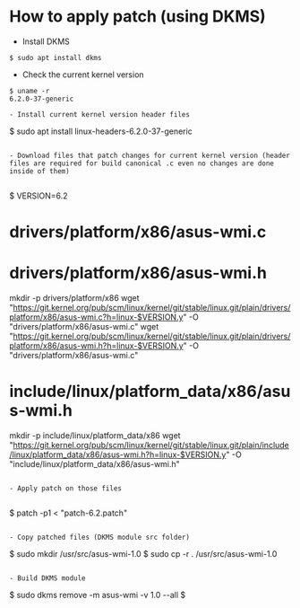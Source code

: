 # How to apply patch (using DKMS)

- Install DKMS

```
$ sudo apt install dkms
```

- Check the current kernel version

```
$ uname -r
6.2.0-37-generic

- Install current kernel version header files

```
$ sudo apt install linux-headers-6.2.0-37-generic
```

- Download files that patch changes for current kernel version (header files are required for build canonical .c even no changes are done inside of them)
 
```
$ VERSION=6.2

# drivers/platform/x86/asus-wmi.c
# drivers/platform/x86/asus-wmi.h
mkdir -p drivers/platform/x86
wget "https://git.kernel.org/pub/scm/linux/kernel/git/stable/linux.git/plain/drivers/platform/x86/asus-wmi.c?h=linux-$VERSION.y" -O "drivers/platform/x86/asus-wmi.c"
wget "https://git.kernel.org/pub/scm/linux/kernel/git/stable/linux.git/plain/drivers/platform/x86/asus-wmi.h?h=linux-$VERSION.y" -O "drivers/platform/x86/asus-wmi.c"

# include/linux/platform_data/x86/asus-wmi.h
mkdir -p include/linux/platform_data/x86
wget "https://git.kernel.org/pub/scm/linux/kernel/git/stable/linux.git/plain/include/linux/platform_data/x86/asus-wmi.h?h=linux-$VERSION.y" -O "include/linux/platform_data/x86/asus-wmi.h"
```
 
- Apply patch on those files
 
```
$ patch -p1 < "patch-6.2.patch"
```
 
- Copy patched files (DKMS module src folder)

```
$ sudo mkdir /usr/src/asus-wmi-1.0
$ sudo cp -r . /usr/src/asus-wmi-1.0
```

- Build DKMS module

```
$ sudo dkms remove -m asus-wmi -v 1.0 --all
$ 

```
